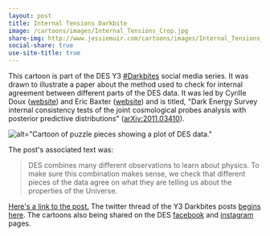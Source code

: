 ```yaml
---
layout: post
title: Internal Tensions Darkbite
image: /cartoons/images/Internal_Tensions_Crop.jpg
share-img: http://www.jessiemuir.com/cartoons/images/Internal_Tensions_Crop.jpg
social-share: true
use-site-title: true
---
```


This cartoon is part of the DES Y3 [#Darkbites](https://twitter.com/hashtag/darkbites?src=hashtag_click) social media series. It was drawn to illustrate a paper about the method used to check for internal agreement between different parts of the DES data. It was led by Cyrille Doux ([website](https://xuod.github.io/)) and Eric Baxter ([website](https://ebaxter.github.io/)) and is titled, "Dark Energy Survey internal consistency tests of the joint cosmological probes analysis with posterior predictive distributions" ([arXiv:2011.03410](https://arxiv.org/pdf/2011.03410.pdf)). 

![alt="Cartoon of puzzle pieces showing a plot of DES data."](/cartoons/images/Internal_Tensions_Crop.jpg)


The post's associated text was:

> DES combines many different observations to learn about physics. To make sure this combination makes sense, we check that different pieces of the data agree on what they are telling us about the properties of the Universe. 


[Here's a link to the post.](https://twitter.com/theDESurvey/status/1349054610179285001) The twitter thread of the Y3 Darkbites posts [begins here](https://twitter.com/theDESurvey/status/1334937310606004227). The cartoons also being shared on the DES [facebook](https://www.facebook.com/darkenergysurvey) and [instagram](https://www.instagram.com/darkenergysurvey/) pages.


